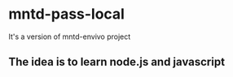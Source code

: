 # mntd-pass-local
It's a version of mntd-envivo project

## The idea is to learn node.js and javascript
